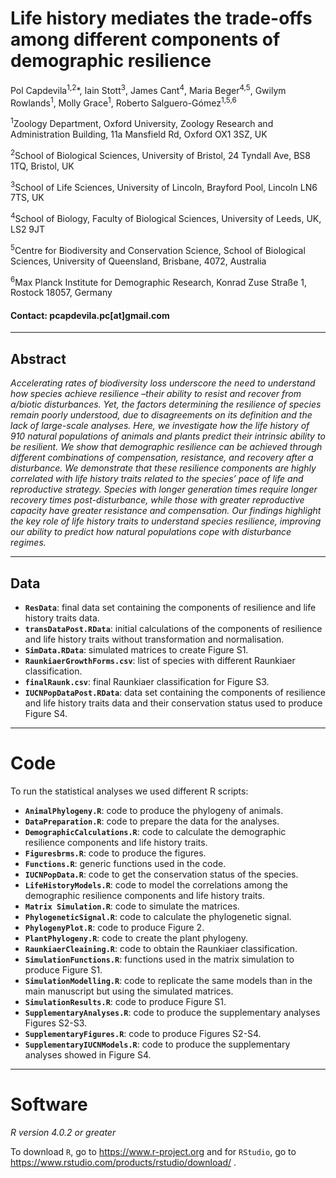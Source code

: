 # Life history mediates the trade-offs among different components of demographic resilience

Pol Capdevila<sup>1,2</sup>*, Iain Stott<sup>3</sup>, James Cant<sup>4</sup>, Maria Beger<sup>4,5</sup>, Gwilym Rowlands<sup>1</sup>, Molly Grace<sup>1</sup>, Roberto Salguero-Gómez<sup>1,5,6</sup>
 
<sup>1</sup>Zoology Department, Oxford University, Zoology Research and Administration Building, 11a Mansfield Rd, Oxford OX1 3SZ, UK

 <sup>2</sup>School of Biological Sciences, University of Bristol, 24 Tyndall Ave, BS8 1TQ, Bristol, UK 
 
 <sup>3</sup>School of Life Sciences, University of Lincoln, Brayford Pool, Lincoln LN6 7TS, UK
 
 <sup>4</sup>School of Biology, Faculty of Biological Sciences, University of Leeds, UK, LS2 9JT
 
 <sup>5</sup>Centre for Biodiversity and Conservation Science, School of Biological Sciences, University of Queensland, Brisbane, 4072, Australia
 
 <sup>6</sup>Max Planck Institute for Demographic Research, Konrad Zuse Straße 1, Rostock 18057, Germany

#### Contact: pcapdevila.pc[at]gmail.com

---

## Abstract

_Accelerating rates of biodiversity loss underscore the need to understand how species achieve resilience –their ability to resist and recover from a/biotic disturbances. Yet, the factors determining the resilience of species remain poorly understood, due to disagreements on its definition and the lack of large-scale analyses. Here, we investigate how the life history of 910 natural populations of animals and plants predict their intrinsic ability to be resilient. We show that demographic resilience can be achieved through different combinations of compensation, resistance, and recovery after a disturbance. We demonstrate that these resilience components are highly correlated with life history traits related to the species’ pace of life and reproductive strategy. Species with longer generation times require longer recovery times post-disturbance, while those with greater reproductive capacity have greater resistance and compensation. Our findings highlight the key role of life history traits to understand species resilience, improving our ability to predict how natural populations cope with disturbance regimes._

---

## Data

- __`ResData`__: final data set containing the components of resilience and life history traits data. 
- __`transDataPost.RData`__: initial calculations of the components of resilience and life history traits without transformation and normalisation. 
- __`SimData.RData`__: simulated matrices to create Figure S1.  
- __`RaunkiaerGrowthForms.csv`__: list of species with different Raunkiaer classification.
- __`finalRaunk.csv`__: final Raunkiaer classification for Figure S3.
- __`IUCNPopDataPost.RData`__: data set containing the components of resilience and life history traits data and their conservation status used to produce Figure S4.  

---

# Code

To run the statistical analyses we used different R scripts: 

- __`AnimalPhylogeny.R`__: code to produce the phylogeny of animals.
- __`DataPreparation.R`__: code to prepare the data for the analyses.
- __`DemographicCalculations.R`__: code to calculate the demographic resilience components and life history traits. 
- __`Figuresbrms.R`__: code to produce the figures. 
- __`Functions.R`__: generic functions used in the code.
- __`IUCNPopData.R`__: code to get the conservation status of the species.
- __`LifeHistoryModels.R`__: code to model the correlations among the demographic resilience components and life history traits. 
- __`Matrix Simulation.R`__: code to simulate the matrices. 
- __`PhylogeneticSignal.R`__: code to calculate the phylogenetic signal.
- __`PhylogenyPlot.R`__: code to produce Figure 2.
- __`PlantPhylogeny.R`__: code to create the plant phylogeny. 
- __`RaunkiaerCleaining.R`__: code to obtain the Raunkiaer classification. 
- __`SimulationFunctions.R`__: functions used in the matrix simulation to produce Figure S1.
- __`SimulationModelling.R`__: code to replicate the same models than in the main manuscript but using the simulated matrices.
- __`SimulationResults.R`__: code to produce Figure S1. 
- __`SupplementaryAnalyses.R`__: code to produce the supplementary analyses Figures S2-S3. 
- __`SupplementaryFigures.R`__: code to produce Figures S2-S4. 
- __`SupplementaryIUCNModels.R`__: code to produce the supplementary analyses showed in Figure S4. 

 
---

# Software

_R version 4.0.2 or greater_

To download `R`, go to https://www.r-project.org and for `RStudio`, go to https://www.rstudio.com/products/rstudio/download/ .



